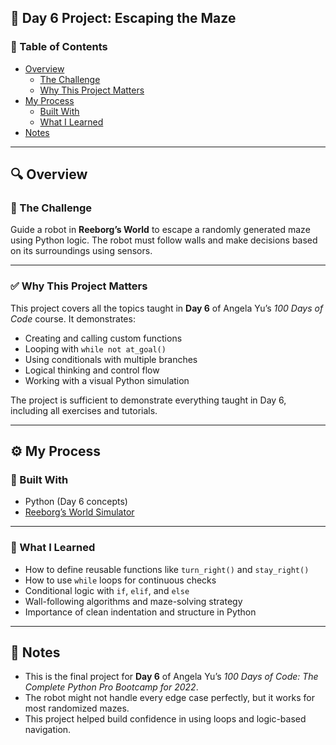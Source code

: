 ## 🧭 Day 6 Project: Escaping the Maze

### 📄 Table of Contents

- [Overview](#overview)
  - [The Challenge](#the-challenge)
  - [Why This Project Matters](#why-this-project-matters)
- [My Process](#my-process)
  - [Built With](#built-with)
  - [What I Learned](#what-i-learned)
- [Notes](#notes)

---

## 🔍 Overview

### 🎯 The Challenge

Guide a robot in **Reeborg’s World** to escape a randomly generated maze using Python logic. The robot must follow walls and make decisions based on its surroundings using sensors.

---

### ✅ Why This Project Matters

This project covers all the topics taught in **Day 6** of Angela Yu’s *100 Days of Code* course. It demonstrates:
- Creating and calling custom functions
- Looping with `while not at_goal()`
- Using conditionals with multiple branches
- Logical thinking and control flow
- Working with a visual Python simulation

The project is sufficient to demonstrate everything taught in Day 6, including all exercises and tutorials.

---

## ⚙️ My Process

### 🧰 Built With

- Python (Day 6 concepts)
- [Reeborg’s World Simulator](https://reeborg.ca)

---

### 🧠 What I Learned

- How to define reusable functions like `turn_right()` and `stay_right()`
- How to use `while` loops for continuous checks
- Conditional logic with `if`, `elif`, and `else`
- Wall-following algorithms and maze-solving strategy
- Importance of clean indentation and structure in Python

---

## 📝 Notes

- This is the final project for **Day 6** of Angela Yu’s *100 Days of Code: The Complete Python Pro Bootcamp for 2022*.
- The robot might not handle every edge case perfectly, but it works for most randomized mazes.
- This project helped build confidence in using loops and logic-based navigation.
